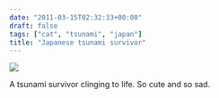 ```yaml
---
date: "2011-03-15T02:32:33+00:00"
draft: false
tags: ["cat", "tsunami", "japan"]
title: "Japanese tsunami survivor"
---
```

![](/img/2011-03-15-photo-post/b6ff156e8b43681625b3aa463d5f7f8b44708cf01bfb41af553d889eed672b14.jpg)

A tsunami survivor clinging to life. So cute and so sad.

